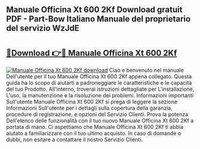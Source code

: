 ## Manuale Officina Xt 600 2Kf Download gratuit PDF - Part-Bow Italiano Manuale del proprietario del servizio WzJdE

# <h2><a href="http://dfeo5u.blite.top/?on=Manuale+Officina+Xt+600+2Kf">🔗Download 👉🔴 Manuale Officina Xt 600 2Kf</a></h2>

[![Manuale Officina Xt 600 2Kf download](https://i.imgur.com/lujVjoI.png)](http://dfeo5u.blite.top/?on=Manuale+Officina+Xt+600+2Kf)
Ciao e benvenuto nel manuale Dell'utente per il tuo Manuale Officina Xt 600 2Kf appena collegato. Questa guida ha lo scopo di aiutarti a padroneggiare le caratteristiche e le capacità del tuo Prodotto. All'interno, troverai istruzioni dettagliate per L'installazione, L'uso, la manutenzione e la risoluzione dei problemi. Informazioni importanti Sull'utente Manuale Officina Xt 600 2Kf si prega di leggere la sezione Informazioni Sull'utente per i dettagli sulla copertura della garanzia, procedure di registrazione, e opzioni del Servizio Clienti. Prova la potenza Dell'elenco delle funzionalità con il tuo nuovo Manuale Officina Xt 600 2Kf a portata di mano. Ci aspettiamo che Manuale Officina Xt 600 2Kf ti abbia aiutato a familiarizzare con il tuo ultimo acquisto. In caso di domande o dubbi, non esitare a contattare il nostro Servizio Clienti.

